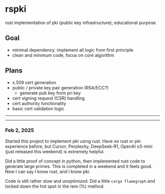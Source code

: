 # rspki
rust implementation of pki (public key infrastructure); educational purpose

## Goal
- minimal dependency. implement all logic from first principle
- clean and minimum code, focus on core algorithm

## Plans
- x.509 cert generation
- public / private key pair generation (RSA/ECC?)
  - generate pub key from pri key
- cert signing request (CSR) handling
- cert authority functionality
- basic cert validation logic

---

---


### Feb 2, 2025
Started this project to implement pki using rust. Have no rust or pki experience before, but Cursor, Perplexity, DeepSeek-R1, OpenAI o3-mini (just released this weekend) is extremely helpful.

Did a little proof of concept in python, then implemented rust code to generate large primes. This is completed in a weekend and it feels good. Now I can say I know rust, and I know pki.

Code is still rather slow and unoptimized. Did a little `cargo flamegraph` and locked down the hot spot in the rem (%) method.

